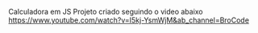 Calculadora em JS
Projeto criado seguindo o video abaixo
https://www.youtube.com/watch?v=I5kj-YsmWjM&ab_channel=BroCode